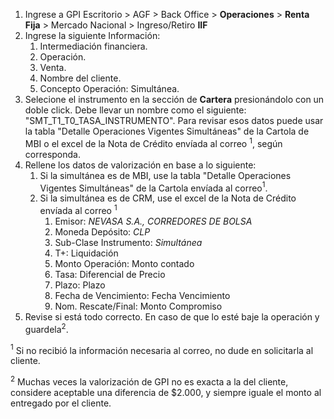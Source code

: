 1. Ingrese a GPI Escritorio > AGF > Back Office > **Operaciones** > **Renta Fija** > Mercado Nacional > Ingreso/Retiro **IIF**
2. Ingrese la siguiente Información:
   1. Intermediación financiera.
   2. Operación.
   3. Venta.
   4. Nombre del cliente.
   5. Concepto Operación: Simultánea.
3. Selecione el instrumento en la sección de **Cartera** presionándolo con un doble click. Debe llevar un nombre como el siguiente: "SMT_T1_T0_TASA_INSTRUMENTO". Para revisar esos datos puede usar la tabla "Detalle Operaciones Vigentes Simultáneas" de la Cartola de MBI o  el excel de la Nota de Crédito envíada al correo $^1$, según corresponda.
4. Rellene los datos de valorización en base a lo siguiente:
   1. Si la simultánea es de MBI, use la tabla "Detalle Operaciones Vigentes Simultáneas" de la Cartola envíada al correo$^1$.
   2. Si la simultánea es de CRM, use el excel de la Nota de Crédito envíada al correo $^1$
      1. Emisor: *NEVASA S.A., CORREDORES DE BOLSA*
      2. Moneda Depósito: *CLP*
      3. Sub-Clase Instrumento: *Simultánea*
      4. T+: Liquidación
      5. Monto Operación: Monto contado
      6. Tasa: Diferencial de Precio
      7. Plazo: Plazo
      8. Fecha de Vencimiento: Fecha Vencimiento
      9. Nom. Rescate/Final: Monto Compromiso
5. Revise si está todo correcto. En caso de que lo esté baje la operación y guardela$^2$.

$^1$ Si no recibió la información necesaria al correo, no dude en solicitarla al cliente.

$^2$ Muchas veces la valorización de GPI no es exacta a la del cliente, considere aceptable una diferencia de $2.000, y siempre iguale el monto al entregado por el cliente. 

